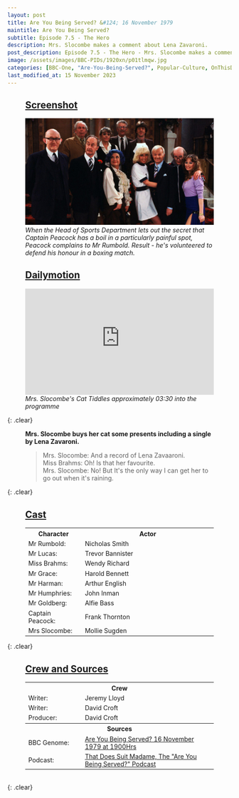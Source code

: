 ```yaml
---
layout: post
title: Are You Being Served? &#124; 16 November 1979
maintitle: Are You Being Served?
subtitle: Episode 7.5 - The Hero
description: Mrs. Slocombe makes a comment about Lena Zavaroni.
post_description: Episode 7.5 - The Hero - Mrs. Slocombe makes a comment about Lena Zavaroni.
image: /assets/images/BBC-PIDs/1920xn/p01tlmqw.jpg
categories: [BBC-One, "Are-You-Being-Served?", Popular-Culture, OnThisDay16November]
last_modified_at: 15 November 2023
---
```


<figure class="fig1">
<h2 id="screenshot"><a href="#screenshot">Screenshot</a></h2>
<a href="/assets/images/BBC-PIDs/1920xn/p01tlmqw.jpg"><img src="/assets/images/BBC-PIDs/1920xn/p01tlmqw.jpg" class="full-width zoom-in" /></a>
<cite>When the Head of Sports Department lets out the secret that Captain Peacock has a boil in a particularly painful spot, Peacock complains to Mr Rumbold. Result - he's volunteered to defend his honour in a boxing match.</cite>
</figure>

<figure class="fig2">
<h2 id="dailymotion"><a href="#dailymotion">Dailymotion</a></h2>
<div class="responsive-video"><div style="position:relative;padding-bottom:56.25%;height:0;overflow:hidden;"> <iframe style="width:100%;height:100%;position:absolute;left:0px;top:0px;overflow:hidden" frameborder="0" type="text/html" src="https://www.dailymotion.com/embed/video/x804unp" width="100%" height="100%" allowfullscreen title="Dailymotion Video Player" > </iframe></div></div>
<cite>Mrs. Slocombe's Cat Tiddles approximately 03:30 into the programme</cite>
</figure>

{: .clear}

<figure class="fig3">
<p><strong>Mrs. Slocombe buys her cat some presents including a single by Lena Zavaroni.</strong></p>
<blockquote>Mrs. Slocombe: And a record of Lena Zavaaroni.<br />Miss Brahms: Oh! Is that her favourite.<br />Mrs. Slocombe: No! But It's the only way I can get her to go out when it's raining.</blockquote>
</figure>

{: .clear}

<figure class="fig3">
<h2 id="cast"><a href="#cast">Cast</a></h2>
<table>
<tr><th style="width:30%;">Character</th><th style="width:70%;">Actor</th></tr>
<tr><td>Mr Rumbold:</td><td>Nicholas Smith</td></tr>
<tr><td>Mr Lucas:</td><td>Trevor Bannister</td></tr>
<tr><td>Miss Brahms:</td><td>Wendy Richard</td></tr>
<tr><td>Mr Grace:</td><td>Harold Bennett</td></tr>
<tr><td>Mr Harman:</td><td>Arthur English</td></tr>
<tr><td>Mr Humphries:</td><td>John Inman</td></tr>
<tr><td>Mr Goldberg:</td><td>Alfie Bass</td></tr>
<tr><td>Captain Peacock:</td><td>Frank Thornton</td></tr>
<tr><td>Mrs Slocombe:</td><td>Mollie Sugden</td></tr>
</table>
</figure>

{: .clear}

<figure class="fig3">
<h2 id="crew"><a href="#crew">Crew and Sources</a></h2>
<table>
<tr><th colspan="2">Crew</th></tr>
<tr><td style="width:30%;">Writer:</td><td style="width:70%;">Jeremy Lloyd</td></tr>
<tr><td>Writer:</td><td>David Croft</td></tr>
<tr><td>Producer:</td><td>David Croft</td></tr>
<tr><th colspan="2">Sources</th></tr>
<tr><td>BBC Genome:</td><td><a class="external-link" href="https://genome.ch.bbc.co.uk/schedules/service_bbc_one_london/1979-11-16#at-19.00">Are You Being Served? 16 November 1979 at 1900Hrs</a></td></tr>
<tr><td>Podcast:</td><td><a href="/discography/podcasts/2021-03-05-that-does-suit-madame">That Does Suit Madame, The "Are You Being Served?" Podcast</a></td></tr>
</table>
</figure>

<br />{: .clear}

<style>
.responsive-video {padding-top: 0px;}
</style>

